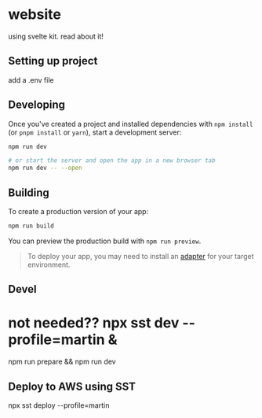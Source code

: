 # website

using svelte kit. read about it!

## Setting up project


add a .env file


## Developing

Once you've created a project and installed dependencies with `npm install` (or `pnpm install` or `yarn`), start a development server:

```bash
npm run dev

# or start the server and open the app in a new browser tab
npm run dev -- --open
```

## Building

To create a production version of your app:

```bash
npm run build
```

You can preview the production build with `npm run preview`.

> To deploy your app, you may need to install an [adapter](https://kit.svelte.dev/docs/adapters) for your target environment.


## Devel

# not needed?? npx sst dev --profile=martin &

npm run prepare && npm run dev


## Deploy to AWS using SST

npx sst deploy --profile=martin
